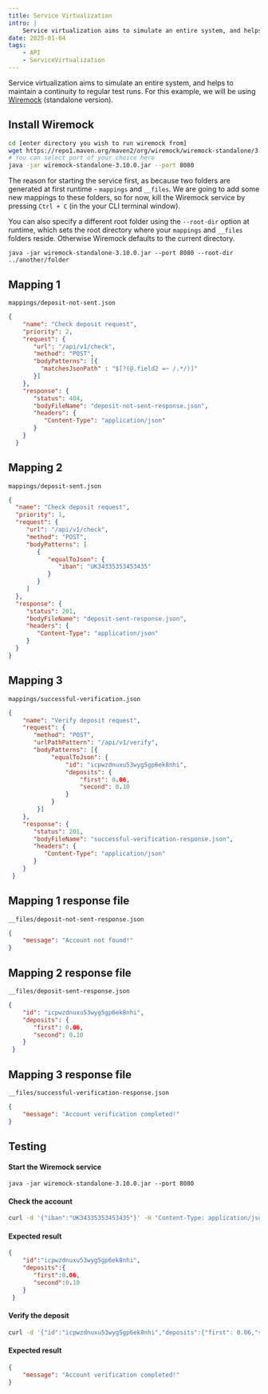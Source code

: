 ```yaml
---
title: Service Virtualization
intro: |
    Service virtualization aims to simulate an entire system, and helps to maintain a continuity to regular test runs.
date: 2025-01-04
tags:
    - API
    - ServiceVirtualization
---
```


Service virtualization aims to simulate an entire system, and helps to maintain a continuity to regular test runs. For this example, we will be using [Wiremock](https://wiremock.org/) (standalone version).


## Install Wiremock

```bash
cd [enter directory you wish to run wiremock from]
wget https://repo1.maven.org/maven2/org/wiremock/wiremock-standalone/3.10.0/wiremock-standalone-3.10.0.jar
# You can select port of your choice here
java -jar wiremock-standalone-3.10.0.jar --port 8080
```

The reason for starting the service first, as because two folders are generated at first runtime - `mappings` and `__files`. We are going to add some new mappings to these folders, so for now, kill the Wiremock service by pressing `Ctrl + C` (in the your CLI terminal window).

You can also specify a different root folder using the `--root-dir` option at runtime, which sets the root directory where your `mappings` and `__files` folders reside. Otherwise  Wiremock defaults to the current directory.
```
java -jar wiremock-standalone-3.10.0.jar --port 8080 --root-dir ../another/folder
```

## Mapping 1

`mappings/deposit-not-sent.json`
```json
{
    "name": "Check deposit request",
    "priority": 2,
    "request": {
       "url": "/api/v1/check",
       "method": "POST",
       "bodyPatterns": [{
         "matchesJsonPath" : "$[?(@.field2 =~ /.*/)]"
       }]
    },
    "response": {
       "status": 404,
       "bodyFileName": "deposit-not-sent-response.json",
       "headers": {
          "Content-Type": "application/json"
       }
    }
  }
  ```

## Mapping 2

`mappings/deposit-sent.json`
```json
{
  "name": "Check deposit request",
  "priority": 1,
  "request": {
     "url": "/api/v1/check",
     "method": "POST",
     "bodyPatterns": [
        {
           "equalToJson": {
              "iban": "UK34335353453435"
           }
        }
     ]
  },
  "response": {
     "status": 201,
     "bodyFileName": "deposit-sent-response.json",
     "headers": {
        "Content-Type": "application/json"
     }
  }
}
  ```

## Mapping 3

`mappings/successful-verification.json`
```json
{
	"name": "Verify deposit request",
	"request": {
	   "method": "POST",
	   "urlPathPattern": "/api/v1/verify",
	   "bodyPatterns": [{
			"equalToJson": {
				"id": "icpwzdnuxu53wyg5gp6ek8nhi",
				"deposits": {
					"first": 0.06,
					"second": 0.10
				}
			}
		}]
	},
	"response": {
	   "status": 201,
	   "bodyFileName": "successful-verification-response.json",
	   "headers": {
		  "Content-Type": "application/json"
	   }
	}
 }
```


## Mapping 1 response file

`__files/deposit-not-sent-response.json`
```json
{
    "message": "Account not found!"
}
```

## Mapping 2 response file

`__files/deposit-sent-response.json`
```json
{
    "id": "icpwzdnuxu53wyg5gp6ek8nhi",
    "deposits": {
       "first": 0.06,
       "second": 0.10
    }
 }
```

## Mapping 3 response file

`__files/successful-verification-response.json`
```json
{
    "message": "Account verification completed!"
}
```

## Testing

#### Start the Wiremock service

```
java -jar wiremock-standalone-3.10.0.jar --port 8080
```

#### Check the account

```bash
curl -d '{"iban":"UK34335353453435"}' -H "Content-Type: application/json" -X POST http://localhost:8080/api/v1/check
```

#### Expected result

```json
{
    "id":"icpwzdnuxu53wyg5gp6ek8nhi",
    "deposits":{
       "first":0.06,
       "second":0.10
    }
 }
```

#### Verify the deposit

```bash
curl -d '{"id":"icpwzdnuxu53wyg5gp6ek8nhi","deposits":{"first": 0.06,"second": 0.10}}' -H "Content-Type: application/json" -X POST http://localhost:8080/api/v1/verify
```

#### Expected result

```json
{
    "message": "Account verification completed!"
}
```